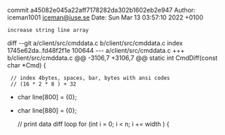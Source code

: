 commit a45082e045a22aff7178282da302b1602eb2e947
Author: iceman1001 <iceman@iuse.se>
Date:   Sun Mar 13 03:57:10 2022 +0100

    increase string line array

diff --git a/client/src/cmddata.c b/client/src/cmddata.c
index 1745e62da..fd48f2f1e 100644
--- a/client/src/cmddata.c
+++ b/client/src/cmddata.c
@@ -3106,7 +3106,7 @@ static int CmdDiff(const char *Cmd) {
 
     // index 4bytes, spaces, bar, bytes with ansi codes
     // (16 * 2 * 8 ) + 32 
-    char line[800] = {0};
+    char line[880] = {0};
 
     // print data diff loop
     for (int i = 0; i < n;  i += width ) {

